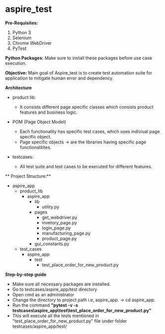 # aspire_test
**Pre-Requisites:**
1. Python 3
2. Selenium 
3. Chrome WebDriver
4. PyTest

**Python Packages:**
Make sure to install these packages before use case execution.


**Objective:**
Main goal of Aspire_test is to create test automation suite for application to mitigate human error and dependency. 

**Architecture**
* product lib:
    * It consists different page specific classes which consists product features and business logic.

* POM (Page Object Model)
    * Each functionality has specific test cases, which uses indiviual page specific object.
    * Page specific objects → are the libraries having specific page functionalitites.

* testcases:
    * All test suite and test cases to be executed for different features.
  
** Project Structure:**  
   * aspire_app
       * product_lib
           * aspire_app
               * lib
                   *  utility.py
               *  pages
                  *  get_webdriver.py
                  *  invetory_page.py
                  *  login_page.py
                  *  manufacturing_page.py
                  *  product_page.py
               * gui_constants.py
      * test_cases
         *  aspire_app
            *  test
               *  test_place_order_for_new_product.py



**Step-by-step guide**
*	Make sure all necessary packages are installed.
*	Go to testcases/aspire_app/test directory
*	Open cmd as an administrator
*	Change the directory to project path i.e, aspire_app. -> cd aspire_app.
*	Run the command **"pytest -v -s testcases\aspire_app\test\test_place_order_for_new_product.py"**
*	This will execute all the tests mentioned in "test_place_order_for_new_product.py" file under folder testcases/aspire_app/test/
